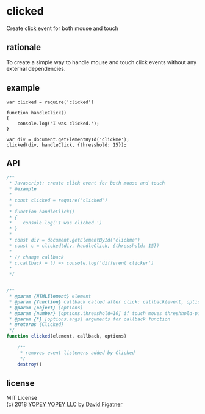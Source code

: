 # clicked
Create click event for both mouse and touch

## rationale

To create a simple way to handle mouse and touch click events without any external dependencies.

## example

    var clicked = require('clicked')

    function handleClick()
    {
        console.log('I was clicked.');
    }

    var div = document.getElementById('clickme');
    clicked(div, handleClick, {thresshold: 15});

## API
```js
/**
 * Javascript: create click event for both mouse and touch
 * @example
 *
 * const clicked = require('clicked')
 *
 * function handleClick()
 * {
 *    console.log('I was clicked.')
 * }
 *
 * const div = document.getElementById('clickme')
 * const c = clicked(div, handleClick, {thresshold: 15})
 *
 * // change callback
 * c.callback = () => console.log('different clicker')
 *
 */


/**
 * @param {HTMLElement} element
 * @param {function} callback called after click: callback(event, options.args)
 * @param {object} [options]
 * @param {number} [options.thresshold=10] if touch moves threshhold-pixels then the touch-click is cancelled
 * @param {*} [options.args] arguments for callback function
 * @returns {Clicked}
 */
function clicked(element, callback, options)

    /**
     * removes event listeners added by Clicked
     */
    destroy()

```
## license  
MIT License  
(c) 2018 [YOPEY YOPEY LLC](https://yopeyopey.com/) by [David Figatner](https://twitter.com/yopey_yopey/)
